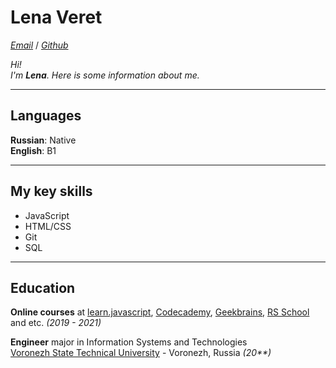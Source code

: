 # Lena Veret

_[Email](mailto:lena.veret@gmail.com)_ / _[Github](https://github.com/elveret)_

_Hi!  
I'm **Lena**.
Here is some information about me._

---

## Languages

**Russian**: Native  
**English**: B1

---

## My key skills

- JavaScript
- HTML/CSS
- Git
- SQL

---

## Education

**Online courses** at [learn.javascript](https://learn.javascript.ru/), [Codecademy](https://www.codecademy.com/), [Geekbrains](https://geekbrains.ru/), [RS School](https://rs.school/) and etc. _(2019 - 2021)_

**Engineer** major in Information Systems and Technologies  
[Voronezh State Technical University](https://cchgeu.ru/en/) - Voronezh, Russia _(20\*\*)_
